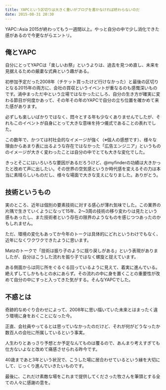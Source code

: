```yaml
---
title: YAPCという区切りは大きく重いがブログを書かなければ終わらないのだ
date: 2015-08-31 20:30
---
```

YAPC::Asia 2015が終わってもう一週間以上。やっと自分の中で少し消化できた感があるので今更ながらエントリ。

## 俺とYAPC

自分にとってYAPCは「楽しいお祭」というよりは、過去を見つめ直し、未来を見据えるための厳粛な式典という趣がある。

初参加予定だった2008年（チケット買ったけど行けなかった）と最後の区切りとなる2015年の両方に、会社の買収というイベントが重なるのも感慨深いものです。渦中まっただ中という立場ではなかったにしろ、自分の生き方が確実に変わる節目が何度かあって、その年その年のYAPCで自分の立ち位置を確かめて来た感があります。

必ずしも楽しいばかりではなく、悶々とする年も少なくありませんでしたが、それもこのイベントが自身にとって大きな意味を持つ儀式であることの表れでした。

この数年で、かつては村社会的なイメージが強く（※個人の感想です）、様々な理由からあまり表に出るような存在ではなかった「広告エンジニア」というもののイメージが大きく変わったことは自分の中でとても大きな変化でした。

きっとそこにはいろいろな要因があるだろうけど、@myfinderの功績は大きかったと改めて声に出したい。その世界の空気感というか時代感を変えるその力は本当に素晴らしいものだし、様々な場面で大きな支えになりました。ありがとう。

## 技術というもの

実のところ、近年は個別の要素技術に対する感心が薄れ気味でした。この業界の片隅で生きていくようになって15年、2〜3周の技術の移り変わりは見たという感もあったし、また技術者という存在の限界のようなものを感じつつあったのかもしれません。

ただ、環境の変化もあってか今年のトークは具体的にどれというわけでもなく、近年になくワクワクできたように思います。

Matzのトークで「技術は振り子のように揺り戻しがある」という表現がありましたが、自分はこうした流れを振り子ではなく螺旋と捉えています。

ある側面からは同じ所をぐるぐる回っているように見えて、着実に進んでいる。絶えずしてしかももとの水にあらず。その流れの中に身を置くことの重要性が改めて自分の中にすっと入ってきた気がする。そんなYAPCでした。

## 不惑とは

奇跡的なめぐり合わせによって、2008年に思い描いていた未来とはまったく違う環境に身をおくことになった今。

正直、会社員やってるとは思っていなかったのだけど、それが何がどうなったか数百人の会社に所属しているという事実。

人生わりとあっさり予想とか予定なんてものは覆るので、あんまり考えすぎても仕方ないよなと改めて痛感させられる昨今です。

40歳まであと3年という状況で、こうした場に居合わせているという縁を大切にして、じっくり進んでいきたいものです。

最後に、これだけ素敵な場をこれまで提供してくださった牧さんを筆頭とする全ての人々に感謝の意を。
